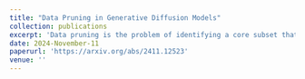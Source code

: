 ```yaml
---
title: "Data Pruning in Generative Diffusion Models"
collection: publications
excerpt: 'Data pruning is the problem of identifying a core subset that is most beneficial to training and discarding the remainder. While pruning strategies are well studied for discriminative models like those used in classification, little research has gone into their application to generative models. Generative models aim to estimate the underlying distribution of the data, so presumably they should benefit from larger datasets. In this work we aim to shed light on the accuracy of this statement, specifically answer the question of whether data pruning for generative diffusion models could have a positive impact. Contrary to intuition, we show that eliminating redundant or noisy data in large datasets is beneficial particularly when done strategically. We experiment with several pruning methods including recent-state-of-art methods, and evaluate over CelebA-HQ and ImageNet datasets. We demonstrate that a simple clustering method outperforms other sophisticated and computationally demanding methods. We further exhibit how we can leverage clustering to balance skewed datasets in an unsupervised manner to allow fair sampling for underrepresented populations in the data distribution, which is a crucial problem in generative models.'
date: 2024-November-11
paperurl: 'https://arxiv.org/abs/2411.12523'
venue: ''
---
```

